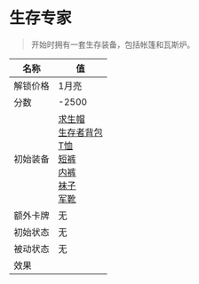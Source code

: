 # 生存专家  
> 开始时拥有一套生存装备，包括帐篷和瓦斯炉。  
  
名称  |  值  
----  |  ----  
解锁价格  |  1月亮  
分数  |  -2500  
初始装备  |  [求生帽](HatSurvival.md)<br>[生存者背包](BackpackSurvivalist.md)<br>[T恤](T-Shirt.md)<br>[短裤](Shorts.md)<br>[内裤](Underwear.md)<br>[袜子](Socks.md)<br>[军靴](MilitaryBoots.md)  
额外卡牌  |  无  
初始状态  |  无  
被动状态  |  无  
效果  |    
